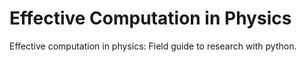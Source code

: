 # Effective Computation in Physics
Effective computation in physics: Field guide to research with python.
